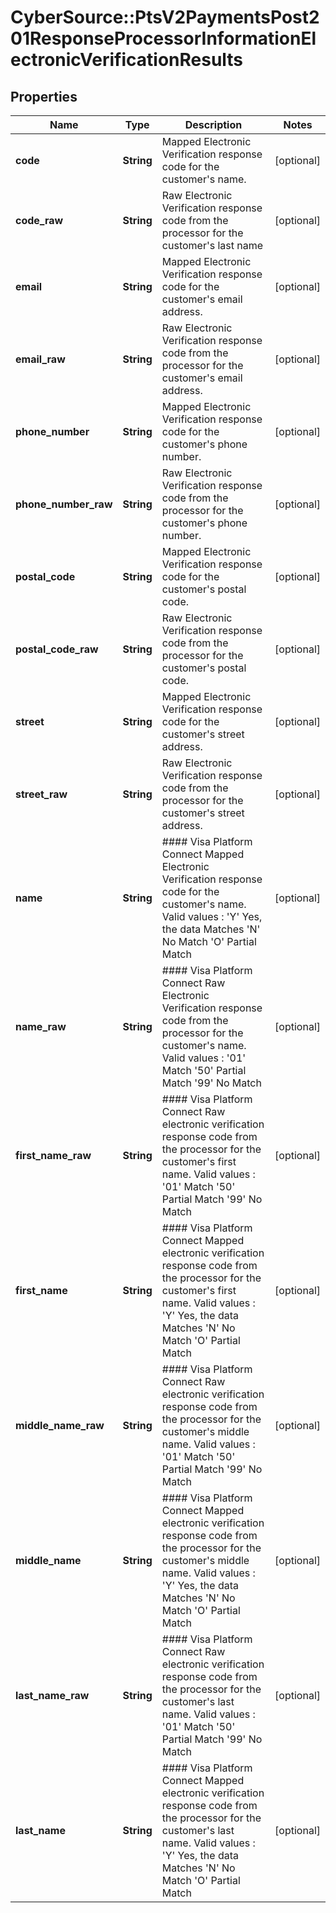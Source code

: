 # CyberSource::PtsV2PaymentsPost201ResponseProcessorInformationElectronicVerificationResults

## Properties
Name | Type | Description | Notes
------------ | ------------- | ------------- | -------------
**code** | **String** | Mapped Electronic Verification response code for the customer&#39;s name.  | [optional] 
**code_raw** | **String** | Raw Electronic Verification response code from the processor for the customer&#39;s last name | [optional] 
**email** | **String** | Mapped Electronic Verification response code for the customer&#39;s email address.  | [optional] 
**email_raw** | **String** | Raw Electronic Verification response code from the processor for the customer&#39;s email address. | [optional] 
**phone_number** | **String** | Mapped Electronic Verification response code for the customer&#39;s phone number.  | [optional] 
**phone_number_raw** | **String** | Raw Electronic Verification response code from the processor for the customer&#39;s phone number. | [optional] 
**postal_code** | **String** | Mapped Electronic Verification response code for the customer&#39;s postal code.  | [optional] 
**postal_code_raw** | **String** | Raw Electronic Verification response code from the processor for the customer&#39;s postal code. | [optional] 
**street** | **String** | Mapped Electronic Verification response code for the customer&#39;s street address.  | [optional] 
**street_raw** | **String** | Raw Electronic Verification response code from the processor for the customer&#39;s street address. | [optional] 
**name** | **String** | #### Visa Platform Connect Mapped Electronic Verification response code for the customer&#39;s name.  Valid values :  &#39;Y&#39;   Yes, the data Matches &#39;N&#39;   No Match &#39;O&#39;   Partial Match  | [optional] 
**name_raw** | **String** | #### Visa Platform Connect Raw Electronic Verification response code from the processor for the customer&#39;s name.  Valid values :  &#39;01&#39;     Match &#39;50&#39;     Partial Match &#39;99&#39;     No Match  | [optional] 
**first_name_raw** | **String** | #### Visa Platform Connect Raw electronic verification response code from the processor for the customer&#39;s first name.  Valid values :  &#39;01&#39;     Match &#39;50&#39;     Partial Match &#39;99&#39;     No Match  | [optional] 
**first_name** | **String** | #### Visa Platform Connect Mapped electronic verification response code from the processor for the customer&#39;s first name.  Valid values :  &#39;Y&#39;   Yes, the data Matches &#39;N&#39;   No Match &#39;O&#39;   Partial Match  | [optional] 
**middle_name_raw** | **String** | #### Visa Platform Connect Raw electronic verification response code from the processor for the customer&#39;s middle name.  Valid values :  &#39;01&#39;     Match &#39;50&#39;     Partial Match &#39;99&#39;     No Match  | [optional] 
**middle_name** | **String** | #### Visa Platform Connect Mapped electronic verification response code from the processor for the customer&#39;s middle name.  Valid values :  &#39;Y&#39;   Yes, the data Matches &#39;N&#39;   No Match &#39;O&#39;   Partial Match  | [optional] 
**last_name_raw** | **String** | #### Visa Platform Connect Raw electronic verification response code from the processor for the customer&#39;s last name.  Valid values :  &#39;01&#39;     Match &#39;50&#39;     Partial Match &#39;99&#39;     No Match  | [optional] 
**last_name** | **String** | #### Visa Platform Connect Mapped electronic verification response code from the processor for the customer&#39;s last name.  Valid values :  &#39;Y&#39;   Yes, the data Matches &#39;N&#39;   No Match &#39;O&#39;   Partial Match  | [optional] 



